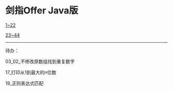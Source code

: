 # 剑指Offer Java版

[1~22](https://github.com/MaJesTySA/CodingInterviewJava/blob/master/docs/1~22.md)

[23~44](https://github.com/MaJesTySA/CodingInterviewJava/blob/master/docs/23~44.md)

------

待办：

03_02_不修改原数组找到重复数字

17_打印从1到最大的n位数

19_正则表达式匹配

